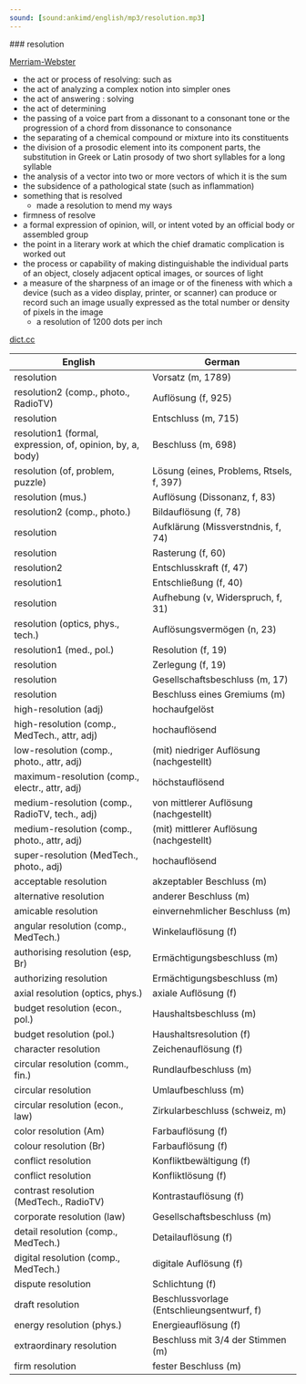 ```yaml
---
sound: [sound:ankimd/english/mp3/resolution.mp3]
---
```


\### resolution

[Merriam-Webster](https://www.merriam-webster.com/dictionary/resolution)

- the act or process of resolving: such as
- the act of analyzing a complex notion into simpler ones
- the act of answering : solving
- the act of determining
- the passing of a voice part from a dissonant to a consonant tone or the progression of a chord from dissonance to consonance
- the separating of a chemical compound or mixture into its constituents
- the division of a prosodic element into its component parts, the substitution in Greek or Latin prosody of two short syllables for a long syllable
- the analysis of a vector into two or more vectors of which it is the sum
- the subsidence of a pathological state (such as inflammation)
- something that is resolved
    - made a resolution to mend my ways
- firmness of resolve
- a formal expression of opinion, will, or intent voted by an official body or assembled group
- the point in a literary work at which the chief dramatic complication is worked out
- the process or capability of making distinguishable the individual parts of an object, closely adjacent optical images, or sources of light
- a measure of the sharpness of an image or of the fineness with which a device (such as a video display, printer, or scanner) can produce or record such an image usually expressed as the total number or density of pixels in the image
    - a resolution of 1200 dots per inch

[dict.cc](https://www.dict.cc/resolution)

| English        | German       |
| -------------- | ------------ |
| resolution | Vorsatz (m, 1789) |
| resolution2 (comp., photo., RadioTV) | Auflösung (f, 925) |
| resolution | Entschluss (m, 715) |
| resolution1 (formal, expression, of, opinion, by, a, body) | Beschluss (m, 698) |
| resolution (of, problem, puzzle) | Lösung (eines, Problems, Rtsels, f, 397) |
| resolution (mus.) | Auflösung (Dissonanz, f, 83) |
| resolution2 (comp., photo.) | Bildauflösung (f, 78) |
| resolution | Aufklärung (Missverstndnis, f, 74) |
| resolution | Rasterung (f, 60) |
| resolution2 | Entschlusskraft (f, 47) |
| resolution1 | Entschließung (f, 40) |
| resolution | Aufhebung (v, Widerspruch, f, 31) |
| resolution (optics, phys., tech.) | Auflösungsvermögen (n, 23) |
| resolution1 (med., pol.) | Resolution (f, 19) |
| resolution | Zerlegung (f, 19) |
| resolution | Gesellschaftsbeschluss (m, 17) |
| resolution | Beschluss eines Gremiums (m) |
| high-resolution (adj) | hochaufgelöst |
| high-resolution (comp., MedTech., attr, adj) | hochauflösend |
| low-resolution (comp., photo., attr, adj) | (mit) niedriger Auflösung (nachgestellt) |
| maximum-resolution (comp., electr., attr, adj) | höchstauflösend |
| medium-resolution (comp., RadioTV, tech., adj) | von mittlerer Auflösung (nachgestellt) |
| medium-resolution (comp., photo., attr, adj) | (mit) mittlerer Auflösung (nachgestellt) |
| super-resolution (MedTech., photo., adj) | hochauflösend |
| acceptable resolution | akzeptabler Beschluss (m) |
| alternative resolution | anderer Beschluss (m) |
| amicable resolution | einvernehmlicher Beschluss (m) |
| angular resolution (comp., MedTech.) | Winkelauflösung (f) |
| authorising resolution (esp, Br) | Ermächtigungsbeschluss (m) |
| authorizing resolution | Ermächtigungsbeschluss (m) |
| axial resolution (optics, phys.) | axiale Auflösung (f) |
| budget resolution (econ., pol.) | Haushaltsbeschluss (m) |
| budget resolution (pol.) | Haushaltsresolution (f) |
| character resolution | Zeichenauflösung (f) |
| circular resolution (comm., fin.) | Rundlaufbeschluss (m) |
| circular resolution | Umlaufbeschluss (m) |
| circular resolution (econ., law) | Zirkularbeschluss (schweiz, m) |
| color resolution (Am) | Farbauflösung (f) |
| colour resolution (Br) | Farbauflösung (f) |
| conflict resolution | Konfliktbewältigung (f) |
| conflict resolution | Konfliktlösung (f) |
| contrast resolution (MedTech., RadioTV) | Kontrastauflösung (f) |
| corporate resolution (law) | Gesellschaftsbeschluss (m) |
| detail resolution (comp., MedTech.) | Detailauflösung (f) |
| digital resolution (comp., MedTech.) | digitale Auflösung (f) |
| dispute resolution | Schlichtung (f) |
| draft resolution | Beschlussvorlage (Entschlieungsentwurf, f) |
| energy resolution (phys.) | Energieauflösung (f) |
| extraordinary resolution | Beschluss mit 3/4 der Stimmen (m) |
| firm resolution | fester Beschluss (m) |
